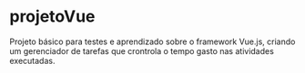 # projetoVue
Projeto básico para testes e aprendizado sobre o framework Vue.js, criando um gerenciador de tarefas que crontrola o tempo gasto nas atividades executadas.
